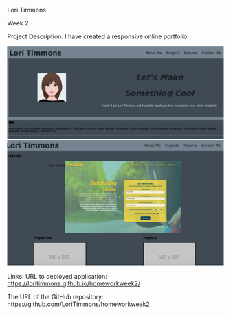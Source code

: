 Lori Timmons

Week 2



Project Description:
I have created a responsive online portfolio 

![Screen shot 1](assets/images/screenshot1.png)
![screen shot 2](assets/images/screenshot2.png)

Links: 
URL to deployed application: https://loritimmons.github.io/homeworkweek2/
<div>
The URL of the GitHub repository: https://github.com/LoriTimmons/homeworkweek2
</div>